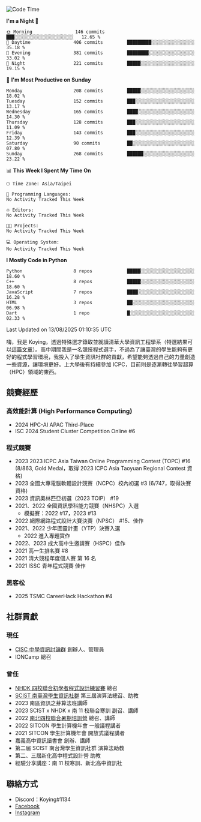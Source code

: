 <!--START_SECTION:waka-->
![Code Time](http://img.shields.io/badge/Code%20Time-1%2C510%20hrs%2014%20mins-blue)

**I'm a Night 🦉** 

```text
🌞 Morning                146 commits         ███░░░░░░░░░░░░░░░░░░░░░░   12.65 % 
🌆 Daytime                406 commits         █████████░░░░░░░░░░░░░░░░   35.18 % 
🌃 Evening                381 commits         ████████░░░░░░░░░░░░░░░░░   33.02 % 
🌙 Night                  221 commits         █████░░░░░░░░░░░░░░░░░░░░   19.15 % 
```
📅 **I'm Most Productive on Sunday** 

```text
Monday                   208 commits         █████░░░░░░░░░░░░░░░░░░░░   18.02 % 
Tuesday                  152 commits         ███░░░░░░░░░░░░░░░░░░░░░░   13.17 % 
Wednesday                165 commits         ████░░░░░░░░░░░░░░░░░░░░░   14.30 % 
Thursday                 128 commits         ███░░░░░░░░░░░░░░░░░░░░░░   11.09 % 
Friday                   143 commits         ███░░░░░░░░░░░░░░░░░░░░░░   12.39 % 
Saturday                 90 commits          ██░░░░░░░░░░░░░░░░░░░░░░░   07.80 % 
Sunday                   268 commits         ██████░░░░░░░░░░░░░░░░░░░   23.22 % 
```


📊 **This Week I Spent My Time On** 

```text
🕑︎ Time Zone: Asia/Taipei

💬 Programming Languages: 
No Activity Tracked This Week

🔥 Editors: 
No Activity Tracked This Week

🐱‍💻 Projects: 
No Activity Tracked This Week

💻 Operating System: 
No Activity Tracked This Week
```

**I Mostly Code in Python** 

```text
Python                   8 repos             █████░░░░░░░░░░░░░░░░░░░░   18.60 % 
C++                      8 repos             █████░░░░░░░░░░░░░░░░░░░░   18.60 % 
JavaScript               7 repos             ████░░░░░░░░░░░░░░░░░░░░░   16.28 % 
HTML                     3 repos             ██░░░░░░░░░░░░░░░░░░░░░░░   06.98 % 
Dart                     1 repo              █░░░░░░░░░░░░░░░░░░░░░░░░   02.33 % 
```




 Last Updated on 13/08/2025 01:10:35 UTC
<!--END_SECTION:waka-->


嗨，我是 Koying，透過特殊選才錄取並就讀清華大學資訊工程學系（特選結果可以[這篇文章](https://koyingtw.github.io/2022/10/31/%E7%89%B9%E9%81%B8%E5%BF%83%E5%BE%97/)）。高中期間我是一名競技程式選手，不過為了讓臺灣的學生能夠有更好的程式學習環境，我投入了學生資訊社群的貢獻，希望能夠透過自己的力量創造一些資源，讓環境更好。上大學後有持續參加 ICPC，目前則是逐漸轉往學習超算（HPC）領域的東西。

## 競賽經歷
### 高效能計算 (High Performance Computing)
- 2024 HPC-AI APAC Third-Place
- ISC 2024 Student Cluster Competition Online #6

### 程式競賽
- 2023 2023 ICPC Asia Taiwan Online Programming Contest (TOPC) #16 (8/863, Gold Medal，取得 2023 ICPC Asia Taoyuan Regional Contest 資格)
- 2023 全國大專電腦軟體設計競賽（NCPC）校內初選 #3 (6/747，取得決賽資格)
- 2023 資訊奧林匹亞初選（2023 TOIP） #19
- 2021、2022 全國資訊學科能力競賽（NHSPC）入選
    - 模擬賽：2022 #17，2023 #13
- 2022 網際網路程式設計大賽決賽（NPSC） #15、佳作
- 2021、2022 少年圖靈計畫（YTP）決賽入選
    - 2022 進入專題實作
- 2022、2023 成大高中生邀請賽（HSPC）佳作
- 2021 高一生排名賽 #8
- 2021 清大競程年度個人賽 第 16 名
- 2021 ISSC 青年程式競賽 佳作

### 黑客松
- 2025 TSMC CareerHack Hackathon #4

## 社群貢獻
### 現任
- [CISC 中學資訊討論群](https://discord.gg/mc9CgJvjZz) 創辦人、管理員
- IONCamp 總召

### 曾任
- [NHDK 四校聯合初學者程式設計練習賽](https://www.facebook.com/profile.php?id=100064076583372) 總召
- [SCIST 南臺灣學生資訊社群](https://www.facebook.com/scist.tw) 第三屆演算法總召、助教
- 2023 南區資訊之芽算法班講師
- 2023 SCIST x NHDK x 南 11 校聯合寒訓 副召、講師
- 2022 [南北四校聯合暑期培訓營](https://github.com/HHSH-CYSH-WGSH-HSNU-Summer-Camp/) 總召、講師
- 2022 SITCON 學生計算機年會 一般議程講者
- 2021 SITCON 學生計算機年會 開放式議程講者
- 嘉義高中資訊讀書會 創辦、講師
- 第二屆 SCIST 南台灣學生資訊社群 演算法助教
- 第二、三屆新化高中程式設計營 助教
- 經驗分享講座：南 11 校寒訓、新北高中資訊社

## 聯絡方式
- Discord：Koying#1134
- [Facebook](https://www.facebook.com/profile.php?id=100015800760577)
- [Instagram](https://www.instagram.com/cisc._.koying/)
